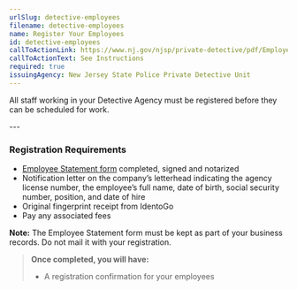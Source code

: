 ```yaml
---
urlSlug: detective-employees
filename: detective-employees
name: Register Your Employees
id: detective-employees
callToActionLink: https://www.nj.gov/njsp/private-detective/pdf/Employee_Registration_Instructions.pdf
callToActionText: See Instructions
required: true
issuingAgency: New Jersey State Police Private Detective Unit
---
```

All staff working in your Detective Agency must be registered before they can be scheduled for work.  

-﻿--

### Registration Requirements
- [Employee Statement form](https://www.nj.gov/njsp/private-detective/pdf/pd-agency-statement.pdf) completed, signed and notarized 
- Notification letter on the company’s letterhead indicating the agency license number, the employee’s full name, date of birth, social security number, position, and date of hire
- Original fingerprint receipt from IdentoGo
- Pay any associated fees  
 
**Note:** The Employee Statement form must be kept as part of your business records. Do not mail it with your registration.  
 
>**Once completed, you will have:**
>- A registration confirmation for your employees
